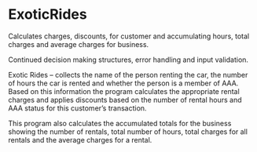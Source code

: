 # ExoticRides
Calculates charges, discounts, for customer and accumulating hours, total charges and average charges for business.

Continued decision making structures, error handling and input validation.

Exotic Rides – collects the name of the person renting the car, the number of hours the car is rented and whether the person is a member of AAA. Based on this information the program calculates the appropriate rental charges and applies discounts based on the number of rental hours and AAA status for this customer’s transaction.

This program also calculates the accumulated totals for the business showing the number of rentals, total number of hours, total charges for all rentals and the average charges for a rental.
